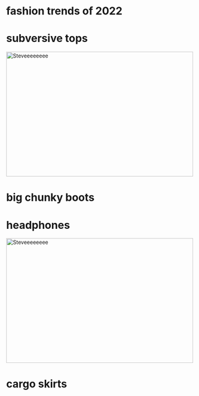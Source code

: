 # fashion trends of 2022
<!DOCTYPE html>
<html>
<head>

<body>
<h1> subversive tops </h1>

<img src="https://okayplayer-wpengine.netdna-ssl.com/wp-content/uploads/2022/09/GettyImages-1394121393-1170x780.jpg" alt="Steveeeeeeee" width="500" height="333">

<h1> big chunky boots </h1>

<h1> headphones </h1> 
<img src="https://okayplayer-wpengine.netdna-ssl.com/wp-content/uploads/2022/09/GettyImages-1394121393-1170x780.jpg" alt="Steveeeeeeee" width="500" height="333">
<h1> cargo skirts </h1>
</body>

</html>
